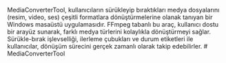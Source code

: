 MediaConverterTool, kullanıcıların sürükleyip bıraktıkları medya dosyalarını (resim, video, ses) çeşitli formatlara dönüştürmelerine olanak tanıyan bir Windows masaüstü uygulamasıdır. FFmpeg tabanlı bu araç, kullanıcı dostu bir arayüz sunarak, farklı medya türlerini kolaylıkla dönüştürmeyi sağlar. Sürükle-bırak işlevselliği, ilerleme çubukları ve durum etiketleri ile kullanıcılar, dönüşüm sürecini gerçek zamanlı olarak takip edebilirler. # MediaConverterTool
